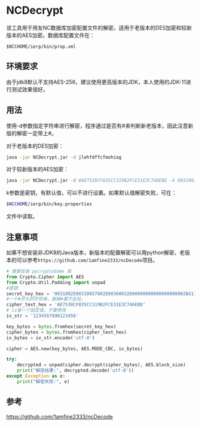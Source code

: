 # NCDecrypt

该工具用于用友NC数据库加密配置文件的解密，适用于老版本的DES加密和较新版本的AES加密。数据库配置文件在：

```
$NCCHOME/ierp/bin/prop.xml
```

## 环境要求

由于jdk8默认不支持AES-256，建议使用更高版本的JDK，本人使用的JDK-11进行测试效果很好。

## 用法

使用-d参数指定字符串进行解密，程序通过是否有#来判断新老版本，因此注意新版的解密一定带上#。

对于老版本的DES加密：

```bash
java -jar NCDecrypt.jar -d jlehfdffcfmohiag
```

对于较新版本的AES加密：

```bash
java -jar NCDecrypt.jar -d #AE7538CF835CC319B2FCE31E3C746EBD -k 0031002E00310037002E00360032000000000000000000002B411706CAE8F01A
```

k参数是密钥，有默认值，可以不进行设置。如果默认值解密失败，可在：

```bash
$NCCHOME/ierp/bin/key.properties
```

文件中读取。

## 注意事项

如果不想安装非JDK8的Java版本，新版本的配置解密可以用python解密，老版本的可以参考```https://github.com/1amfine2333/ncDecode```项目。

```python
# 需要安装 pycryptodome 库
from Crypto.Cipher import AES
from Crypto.Util.Padding import unpad
#密钥
secret_key_hex = '0031002E00310037002E00360032000000000000000000002B411706CAE8F01A'
#一个#开头的字符串，删掉#置于此处。
cipher_text_hex = 'AE7538CF835CC319B2FCE31E3C746EBD'
# iv是一个固定值，不要修改
iv_str = '1234567890123456'

key_bytes = bytes.fromhex(secret_key_hex)
cipher_bytes = bytes.fromhex(cipher_text_hex)
iv_bytes = iv_str.encode('utf-8')

cipher = AES.new(key_bytes, AES.MODE_CBC, iv_bytes)

try:
    decrypted = unpad(cipher.decrypt(cipher_bytes), AES.block_size)
    print("解密结果:", decrypted.decode('utf-8'))
except Exception as e:
    print("解密失败:", e)

```

## 参考

https://github.com/1amfine2333/ncDecode